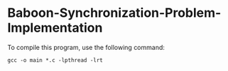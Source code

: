 # Baboon-Synchronization-Problem-Implementation

To compile this program, use the following command:
```
gcc -o main *.c -lpthread -lrt
```
